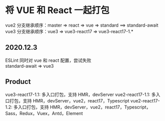 <h1>将 VUE 和 React 一起打包</h1>
vue2 分支继承顺序：master => react => vue => standard ==> standard-await
<br />
vue3 分支继承顺序：vue3 => vue3-react17 => vue3-react17-1.*


<h2>2020.12.3</h2>
ESLint 同时对 vue 和 react 配置，尝试失败
<br/ >
standard-await => vue3

<h2>Product</h2>
vue3-react17-1.1: 多入口打包，支持 HMR，devServer 
vue2-react17-1.1: 多入口打包，支持 HMR，devServer，vue2，react17，Typescript
vue2-react17-1.2: 多入口打包，支持 HMR，devServer，vue2，react17，Typescript，Sass，Redux，Vuex，Antd，Element
